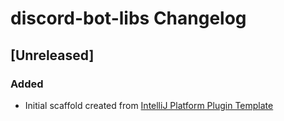 <!-- Keep a Changelog guide -> https://keepachangelog.com -->

# discord-bot-libs Changelog

## [Unreleased]
### Added
- Initial scaffold created from [IntelliJ Platform Plugin Template](https://github.com/JetBrains/intellij-platform-plugin-template)

